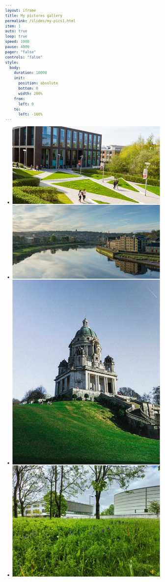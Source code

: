 ```yaml
---
layout: iframe
title: My pictures gallery
permalink: /slides/my-pics1.html
item: 1
auto: true
loop: true
speed: 1000
pause: 4000
pager: "false"
controls: "false"
style:
  body:
    duration: 10000
    init:
      position: absolute
      bottom: 0
      width: 200%
    from:
      left: 0
    to:
      left: -100%
---
```


* ![Image 1](my-pics1/116346246_10156989019362827_3152395632815202461_n.jpg)
* ![Image 2](my-pics1/343595296_6504872666204240_3976447383175221161_n.jpg)
* ![Image 3](my-pics1/188171816_10157620105082827_3732911350448948096_n.jpg)
* ![Image 4](my-pics1/280695284_10158192154877827_3280757286633662323_n.jpg)

